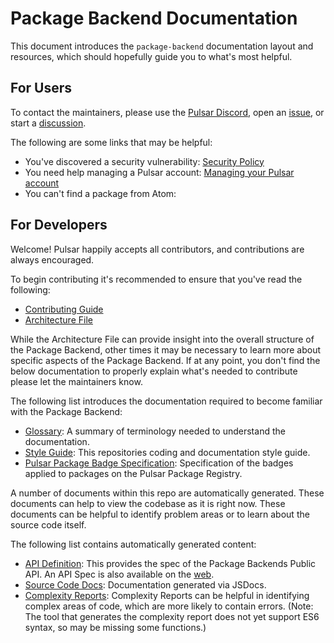 # Package Backend Documentation

This document introduces the `package-backend` documentation layout and resources, which should hopefully guide you to what's most helpful.

## For Users

To contact the maintainers, please use the [Pulsar Discord](https://discord.gg/7aEbB9dGRT), open an [issue](https://github.com/pulsar-edit/package-backend/issues), or start a [discussion](https://github.com/orgs/pulsar-edit/discussions).

The following are some links that may be helpful:

  * You've discovered a security vulnerability: [Security Policy](https://github.com/pulsar-edit/package-backend/security/policy)
  * You need help managing a Pulsar account: [Managing your Pulsar account](./reference/manage_pulsar_account.md)
  * You can't find a package from Atom: []()

## For Developers

Welcome! Pulsar happily accepts all contributors, and contributions are always encouraged.

To begin contributing it's recommended to ensure that you've read the following:

  * [Contributing Guide](../../CONTRIBUTING.md)
  * [Architecture File](../../ARCHITECTURE.md)

While the Architecture File can provide insight into the overall structure of the Package Backend, other times it may be necessary to learn more about specific aspects of the Package Backend. If at any point, you don't find the below documentation to properly explain what's needed to contribute please let the maintainers know.

The following list introduces the documentation required to become familiar with the Package Backend:

  * [Glossary](./reference/glossary.md): A summary of terminology needed to understand the documentation.
  * [Style Guide](./reference/style_guide.md): This repositories coding and documentation style guide.
  * [Pulsar Package Badge Specification](./reference/badge_spec.md): Specification of the badges applied to packages on the Pulsar Package Registry.

A number of documents within this repo are automatically generated. These documents can help to view the codebase as it is right now. These documents can be helpful to identify problem areas or to learn about the source code itself.

The following list contains automatically generated content:

  * [API Definition](./reference/API_Definition.md): This provides the spec of the Package Backends Public API. An API Spec is also available on the [web](https://api.pulsar-edit.dev/swagger-ui/).
  * [Source Code Docs](./reference/Source_Documentation.md): Documentation generated via JSDocs.
  * [Complexity Reports](./resources/complexity-report.md): Complexity Reports can be helpful in identifying complex areas of code, which are more likely to contain errors. (Note: The tool that generates the complexity report does not yet support ES6 syntax, so may be missing some functions.)
